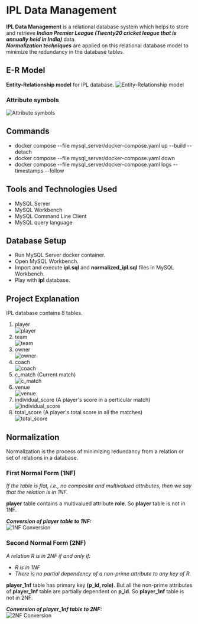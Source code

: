 # IPL Data Management

**IPL Data Management** is a relational database system which helps to store and retrieve **_Indian Premier League (Twenty20 cricket league that is annually held in India)_** data.  
**_Normalization techniques_** are applied on this relational database model to minimize the redundancy in the database tables.

## E-R Model

**Entity-Relationship model** for IPL database.
![Entity-Relationship model](./images/ipl_schema.png)

### Attribute symbols

![Attribute symbols](./images/attribute_symbols.png)

## Commands

- docker compose --file mysql_server/docker-compose.yaml up --build --detach
- docker compose --file mysql_server/docker-compose.yaml down
- docker compose --file mysql_server/docker-compose.yaml logs --timestamps --follow

## Tools and Technologies Used

- MySQL Server
- MySQL Workbench
- MySQL Command Line Client
- MySQL query language

## Database Setup

- Run MySQL Server docker container.
- Open MySQL Workbench.
- Import and execute **ipl.sql** and **normalized_ipl.sql** files in MySQL Workbench.
- Play with **ipl** database.

## Project Explanation

IPL database contains 8 tables.

<!--- Use 2 SPACEs at the end of a line for line break(\n). -->

1. player  
   ![player](./images/player_table.png)
2. team  
   ![team](./images/team_table.png)
3. owner  
   ![owner](./images/owner_table.png)
4. coach  
   ![coach](./images/coach_table.png)
5. c_match (Current match)  
   ![c_match](./images/c_match_table.png)
6. venue  
   ![venue](./images/venue_table.png)
7. individual_score (A player's score in a perticular match)  
   ![individual_score](./images/individual_score_table.png)
8. total_score (A player's total score in all the matches)  
   ![total_score](./images/total_score_table.png)

## Normalization

Normalization is the process of minimizing redundancy from a relation or set of relations in a database.

### First Normal Form (1NF)

_If the table is flat, i.e., no composite and multivalued attributes, then we say that the relation is in 1NF._

**player** table contains a multivalued attribute **role**. So **player** table is not in 1NF.

**_Conversion of player table to 1NF:_**  
![1NF Conversion](./images/1nf_conversion.png)

### Second Normal Form (2NF)

_A relation R is in 2NF if and only if:_

- _R is in 1NF_
- _There is no partial dependency of a non-prime attribute to any key of R._

**player_1nf** table has primary key **(p_id, role)**. But all the non-prime attributes of **player_1nf** table are partially dependent on **p_id**. So **player_1nf** table is not in 2NF.

**_Conversion of player_1nf table to 2NF:_**  
![2NF Conversion](./images/2nf_conversion.png)


